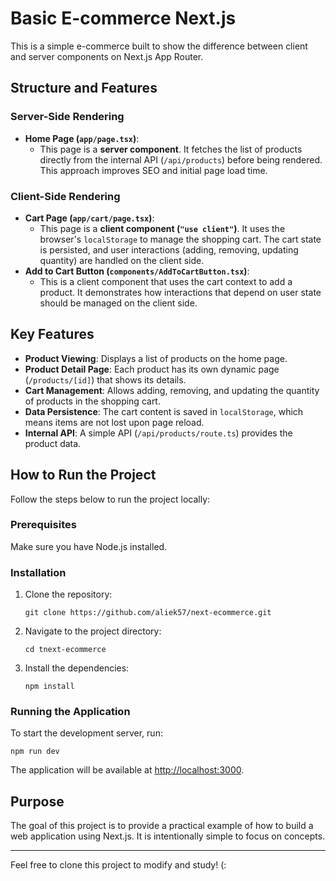 # Basic E-commerce Next.js

This is a simple e-commerce built to show the difference between client and server components on Next.js App Router.

## Structure and Features 

### Server-Side Rendering

- **Home Page (`app/page.tsx`)**:
    - This page is a **server component**. It fetches the list of products directly from the internal API (`/api/products`) before being rendered. This approach improves SEO and initial page load time.

### Client-Side Rendering

- **Cart Page (`app/cart/page.tsx`)**:
    - This page is a **client component (`"use client"`)**. It uses the browser's `localStorage` to manage the shopping cart. The cart state is persisted, and user interactions (adding, removing, updating quantity) are handled on the client side.
- **Add to Cart Button (`components/AddToCartButton.tsx`)**:
    - This is a client component that uses the cart context to add a product. It demonstrates how interactions that depend on user state should be managed on the client side.

## Key Features

- **Product Viewing**: Displays a list of products on the home page.
- **Product Detail Page**: Each product has its own dynamic page (`/products/[id]`) that shows its details.
- **Cart Management**: Allows adding, removing, and updating the quantity of products in the shopping cart.
- **Data Persistence**: The cart content is saved in `localStorage`, which means items are not lost upon page reload.
- **Internal API**: A simple API (`/api/products/route.ts`) provides the product data.

## How to Run the Project

Follow the steps below to run the project locally:

### Prerequisites
Make sure you have Node.js installed.

### Installation

1. Clone the repository:
   ```
   git clone https://github.com/aliek57/next-ecommerce.git
   ```

2. Navigate to the project directory:
   ```
   cd tnext-ecommerce
   ```

3. Install the dependencies:
   ```
   npm install
   ```

### Running the Application

To start the development server, run:
```
npm run dev
```

The application will be available at [http://localhost:3000](http://localhost:3000).

## Purpose 

The goal of this project is to provide a practical example of how to build a web application using Next.js. It is intentionally simple to focus on concepts.

---

Feel free to clone this project to modify and study! (:
